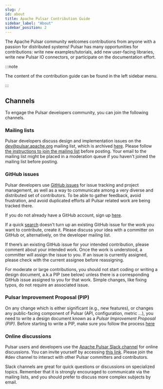 ```yaml
---
slug: /
id: about
title: Apache Pulsar Contribution Guide
sidebar_label: "About"
sidebar_position: 2
---
```


The Apache Pulsar community welcomes contributions from anyone with a passion for distributed systems! Pulsar has many opportunities for contributions: write new examples/tutorials, add new user-facing libraries, write new Pulsar IO connectors, or participate on the documentation effort.

:::note

The content of the contribution guide can be found in the left sidebar menu.

:::

## Channels

To engage the Pulsar developers community, you can join the following channels.

### Mailing lists

Pulsar developers discuss design and implementation issues on the [dev@pulsar.apache.org](https://pulsar.apache.org/contact/#mailing-lists) mailing list, which is archived [here](https://lists.apache.org/list.html?dev@pulsar.apache.org). Please follow [the instructions to join the mailing list](https://pulsar.apache.org/contact/#mailing-lists) before posting. Your email to the mailing list might be placed in a moderation queue if you haven't joined the mailing list before posting.

### GitHub issues

Pulsar developers use [GitHub issues](https://github.com/apache/pulsar/issues) for issue tracking and project management, as well as a way to communicate among a very diverse and distributed set of contributors. To be able to gather feedback, avoid frustration, and avoid duplicated efforts all Pulsar related work are being tracked there.

If you do not already have a GitHub account, sign up [here](https://github.com/join).

If a quick [search](https://github.com/apache/pulsar/issues) doesn't turn up an existing GitHub issue for the work you want to contribute, create it. Please discuss your idea with a committer on GitHub or, alternatively, on the developer mailing list.

If there’s an existing GitHub issue for your intended contribution, please comment about your intended work. Once the work is understood, a committer will assign the issue to you. If an issue is currently assigned, please check with the current assignee before reassigning.

For moderate or large contributions, you should not start coding or writing a design document, a.k.a PIP (see below) unless there is a corresponding GitHub issue assigned to you for that work. Simple changes, like fixing typos, do not require an associated issue.

### Pulsar Improvement Proposal (PIP)

On any change which is either significant (e.g., new features), or changes any public-facing component of Pulsar (API, configuration, metric ...), you need to write a design document known as a *Pulsar Improvement Proposal (PIP)*. Before starting to write a PIP, make sure you follow the process [here](https://github.com/apache/pulsar/blob/master/pip/README.md)

### Online discussions

Pulsar users and developers use the [Apache Pulsar Slack channel](https://apache-pulsar.slack.com/) for online discussions. You can invite yourself by accessing [this link](https://communityinviter.com/apps/apache-pulsar/apache-pulsar).
Please join the #dev channel to interact with other Pulsar committers and contributors.

Slack channels are great for quick questions or discussions on specialized topics. Remember that it is strongly encouraged to communicate via the mailing lists, and you should prefer to discuss more complex subjects by email.